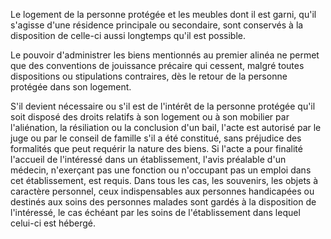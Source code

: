 Le logement de la personne protégée et les meubles dont il est garni, qu'il s'agisse d'une résidence principale ou secondaire, sont conservés à la disposition de celle-ci aussi longtemps qu'il est possible. 


  

Le pouvoir d'administrer les biens mentionnés au premier alinéa ne permet que des conventions de jouissance précaire qui cessent, malgré toutes dispositions ou stipulations contraires, dès le retour de la personne protégée dans son logement. 


  

S'il devient nécessaire ou s'il est de l'intérêt de la personne protégée qu'il soit disposé des droits relatifs à son logement ou à son mobilier par l'aliénation, la résiliation ou la conclusion d'un bail, l'acte est autorisé par le juge ou par le conseil de famille s'il a été constitué, sans préjudice des formalités que peut requérir la nature des biens. Si l'acte a pour finalité l'accueil de l'intéressé dans un établissement, l'avis préalable d'un médecin, n'exerçant pas une fonction ou n'occupant pas un emploi dans cet établissement, est requis. Dans tous les cas, les souvenirs, les objets à caractère personnel, ceux indispensables aux personnes handicapées ou destinés aux soins des personnes malades sont gardés à la disposition de l'intéressé, le cas échéant par les soins de l'établissement dans lequel celui-ci est hébergé.

